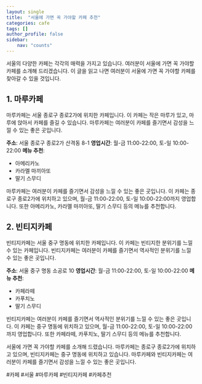 ```yaml
---
layout: single
title:  "서울에 가면 꼭 가야할 카페 추천"
categories: cafe
tags: []
author_profile: false
sidebar:
    nav: "counts" 
---
```

서울의 다양한 카페는 각각의 매력을 가지고 있습니다. 여러분이 서울에 가면 꼭 가야할 카페를 소개해 드리겠습니다. 이 글을 읽고 나면 여러분이 서울에 가면 꼭 가야할 카페를 찾아갈 수 있을 것입니다. 

## 1. 마루카페

마루카페는 서울 종로구 종로2가에 위치한 카페입니다. 이 카페는 작은 마루가 있고, 마루에 앉아서 카페를 즐길 수 있습니다. 마루카페는 여러분이 카페를 즐기면서 감성을 느낄 수 있는 좋은 곳입니다. 

**주소**: 서울 종로구 종로2가 산격동 8-1 
**영업시간**: 월-금 11:00-22:00, 토-일 10:00-22:00 
**메뉴 추천**: 
- 아메리카노
- 카라멜 마끼아또
- 딸기 스무디

마루카페는 여러분이 카페를 즐기면서 감성을 느낄 수 있는 좋은 곳입니다. 이 카페는 종로구 종로2가에 위치하고 있으며, 월-금 11:00-22:00, 토-일 10:00-22:00까지 영업합니다. 또한 아메리카노, 카라멜 마끼아또, 딸기 스무디 등의 메뉴를 추천합니다. 

## 2. 빈티지카페

빈티지카페는 서울 중구 명동에 위치한 카페입니다. 이 카페는 빈티지한 분위기를 느낄 수 있는 카페입니다. 빈티지카페는 여러분이 카페를 즐기면서 역사적인 분위기를 느낄 수 있는 좋은 곳입니다. 

**주소**: 서울 중구 명동 소공로 10 
**영업시간**: 월-금 11:00-22:00, 토-일 10:00-22:00 
**메뉴 추천**: 
- 카페라떼
- 카푸치노
- 딸기 스무디

빈티지카페는 여러분이 카페를 즐기면서 역사적인 분위기를 느낄 수 있는 좋은 곳입니다. 이 카페는 중구 명동에 위치하고 있으며, 월-금 11:00-22:00, 토-일 10:00-22:00까지 영업합니다. 또한 카페라떼, 카푸치노, 딸기 스무디 등의 메뉴를 추천합니다. 

서울에 가면 꼭 가야할 카페를 소개해 드렸습니다. 마루카페는 종로구 종로2가에 위치하고 있으며, 빈티지카페는 중구 명동에 위치하고 있습니다. 마루카페와 빈티지카페는 여러분이 카페를 즐기면서 감성을 느낄 수 있는 좋은 곳입니다. 

#카페 #서울 #마루카페 #빈티지카페 #카페추천